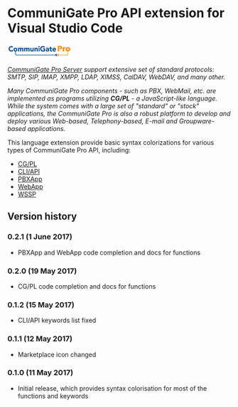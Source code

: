 # CommuniGate Pro API extension for Visual Studio Code
<img src="https://github.com/DigDes/vscode-cgpro/raw/master/images/communigate.gif" alt="CommuniGate Pro Logo"/>

*[CommuniGate Pro Server] support extensive set of standard protocols: SMTP, SIP, IMAP, XMPP, LDAP, XIMSS, CalDAV, WebDAV, and many other.*

*Many CommuniGate Pro components - such as PBX, WebMail, etc. are implemented as programs utilizing **CG/PL** - a JavaScript-like language. While the system comes with a large set of "standard" or "stock" applications, the CommuniGate Pro is also a robust platform to develop and deploy various Web-based, Telephony-based, E-mail and Groupware-based applications.*

This language extension provide basic syntax colorizations for various types of CommuniGate Pro API, including:
* [CG/PL]
* [CLI/API]
* [PBXApp]
* [WebApp]
* [WSSP]

## Version history
### 0.2.1 (1 June 2017)
* PBXApp and WebApp code completion and docs for functions

### 0.2.0 (19 May 2017)
* CG/PL code completion and docs for functions

### 0.1.2 (15 May 2017)
* CLI/API keywords list fixed

### 0.1.1 (12 May 2017)
* Marketplace icon changed

### 0.1.0 (11 May 2017)
* Initial release, which provides syntax colorisation for most of the functions and keywords

[CommuniGate Pro Server]:http://www.communigate.com
[CLI/API]:http://www.communigate.com/WebGuide/CLI.html
[CG/PL]:http://www.communigate.com/WebGuide/CGPL.html
[PBXApp]:http://www.communigate.com/WebGuide/PBXApp.html
[WebApp]:http://www.communigate.com/WebGuide/WebApp.html
[WSSP]:http://www.communigate.com/WebGuide/WSSP.html